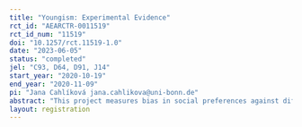 ```yaml
---
title: "Youngism: Experimental Evidence"
rct_id: "AEARCTR-0011519"
rct_id_num: "11519"
doi: "10.1257/rct.11519-1.0"
date: "2023-06-05"
status: "completed"
jel: "C93, D64, D91, J14"
start_year: "2020-10-19"
end_year: "2020-11-09"
pi: "Jana Cahlíková jana.cahlikova@uni-bonn.de"
abstract: "This project measures bias in social preferences against different age groups using a money allocation task. The focus is on bias against young adults, which we refer to as “youngism”. We test whether such unfavorable treatment is partly due to an inaccurate belief that young adults face relatively little hardship. We randomly provide accurate information on the prevalence of depression and anxiety among different age groups to half of the sample (HARDSHIP treatment). We test whether such information affects social behavior towards the different age groups. "
layout: registration
---
```



